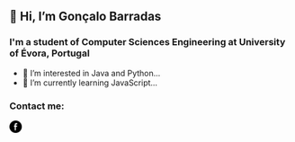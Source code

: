## 👋 Hi, I’m Gonçalo Barradas
### I'm a student of Computer Sciences Engineering at University of Évora, Portugal
- 👀 I’m interested in Java and Python...
- 🌱 I’m currently learning JavaScript...

### Contact me:
<a href=" https://www.facebook.com/goncalo.barradas.96" ><img align="left" alt="fcebook/gonçalo.barradas.96" width="22px" src="https://github.com/GBarradas/GBarradas/blob/main/img/facelogo.png?raw=true"></a>

